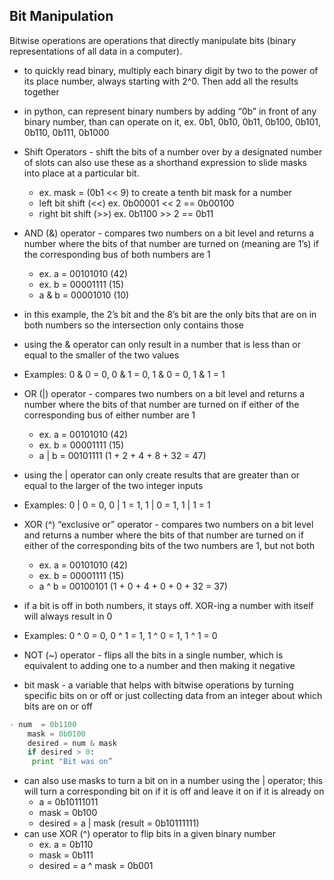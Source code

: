 ## Bit Manipulation

Bitwise operations are operations that directly manipulate bits (binary representations of all data in a computer).

- to quickly read binary, multiply each binary digit by two to the power of its place number, always starting with 2^0. Then add all the results together
- in python, can represent binary numbers by adding “0b” in front of any binary number, than can operate on it, ex. 0b1, 0b10, 0b11, 0b100, 0b101, 0b110, 0b111, 0b1000
- Shift Operators - shift the bits of a number over by a designated number of slots
can also use these as a shorthand expression to slide masks into place at a particular bit.
  - ex. mask = (0b1 << 9) to create a tenth bit mask for a number
  - left bit shift (<<) ex. 0b00001 << 2 == 0b00100
  - right bit shift (>>) ex. 0b1100 >> 2 == 0b11

- AND (&) operator - compares two numbers on a bit level and returns a number where the bits of that number are turned on (meaning are 1’s) if the corresponding bus of both numbers are 1
  - ex. a = 00101010 (42)
  - ex. b = 00001111 (15)
  - a & b = 00001010 (10)
- in this example, the 2’s bit and the 8’s bit are the only bits that are on in both numbers so the intersection only contains those
- using the & operator can only result in a number that is less than or equal to the smaller of the two values
- Examples: 0 & 0 = 0, 0 & 1 = 0, 1 & 0 = 0, 1 & 1 = 1

- OR (|) operator - compares two numbers on a bit level and returns a number where the bits of that number are turned on if either of the corresponding bus of either number are 1
  - ex. a = 00101010 (42)
  - ex. b = 00001111 (15)
  - a | b = 00101111 (1 + 2 + 4 + 8 + 32 = 47)
- using the | operator can only create results that are greater than or equal to the larger of the two integer inputs
- Examples: 0 | 0 = 0, 0 | 1 = 1, 1 | 0 = 1, 1 | 1 = 1

- XOR (^) “exclusive or” operator - compares two numbers on a bit level and returns a number where the bits of that number are turned on if either of the corresponding bits of the two numbers are 1, but not both
  - ex. a = 00101010 (42)
  - ex. b = 00001111 (15)
  - a ^ b = 00100101 (1 + 0 + 4 + 0 + 0 + 32 = 37)
- if a bit is off in both numbers, it stays off. XOR-ing a number with itself will always result in 0
- Examples: 0 ^ 0 = 0, 0 ^ 1 = 1, 1 ^ 0 = 1, 1 ^ 1 = 0

- NOT (~) operator - flips all the bits in a single number, which is equivalent to adding one to a number and then making it negative
- bit mask - a variable that helps with bitwise operations by turning specific bits on or off or just collecting data from an integer about which bits are on or off
```python
- num  = 0b1100
	mask = 0b0100
	desired = num & mask
	if desired > 0:
 	 print "Bit was on”
```
- can also use masks to turn a bit on in a number using the | operator; this will turn a corresponding bit on if it is off and leave it on if it is already on
  - a = 0b10111011
  - mask = 0b100
  - desired = a | mask (result = 0b10111111)
- can use XOR (^) operator to flip bits in a given binary number
  - ex. a = 0b110
  - mask = 0b111
  - desired = a ^ mask = 0b001
